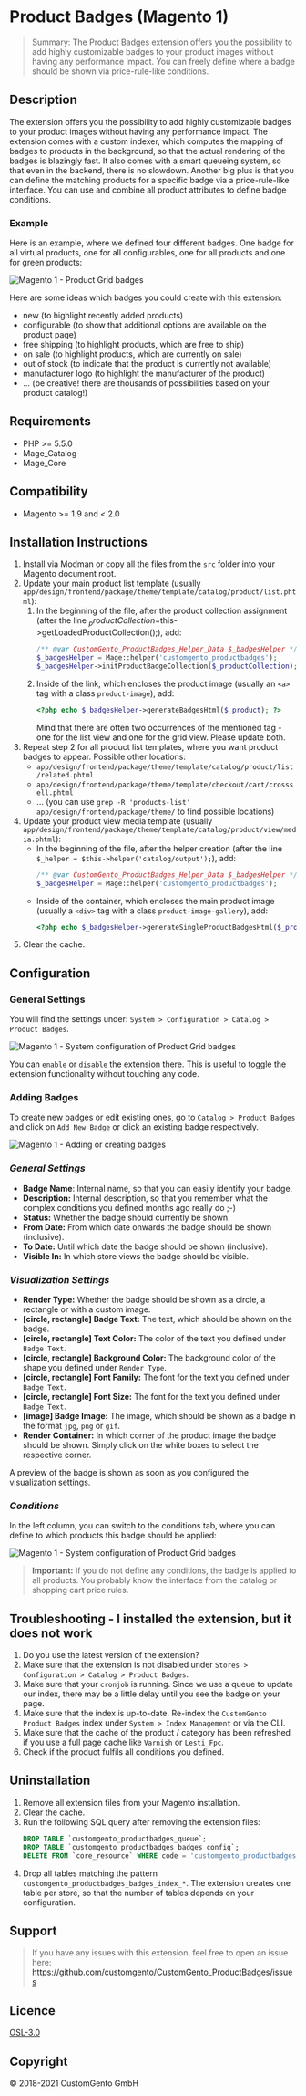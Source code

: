 # Product Badges (Magento 1)

> Summary: The Product Badges extension offers you the possibility to add highly customizable badges to your product images without having any performance impact. You can freely define where a badge should be shown via price-rule-like conditions.

## Description

The extension offers you the possibility to add highly customizable badges to your product images without having any performance impact. The extension comes with a custom indexer, which computes the mapping of badges to products in the background, so that the actual rendering of the badges is blazingly fast. It also comes with a smart queueing system, so that even in the backend, there is no slowdown. Another big plus is that you can define the matching products for a specific badge via a price-rule-like interface. You can use and combine all product attributes to define badge conditions.

### Example

Here is an example, where we defined four different badges. One badge for all virtual products, one for all configurables, one for all products and one for green products:

![Magento 1 - Product Grid badges](./images/frontend-example.png)

Here are some ideas which badges you could create with this extension:
* new (to highlight recently added products)
* configurable (to show that additional options are available on the product page)
* free shipping (to highlight products, which are free to ship)
* on sale (to highlight products, which are currently on sale)
* out of stock (to indicate that the product is currently not available)
* manufacturer logo (to highlight the manufacturer of the product)
* … (be creative! there are thousands of possibilities based on your product catalog!)

## Requirements
* PHP >= 5.5.0
* Mage_Catalog
* Mage_Core

## Compatibility
* Magento >= 1.9 and < 2.0

## Installation Instructions
1. Install via Modman or copy all the files from the `src` folder into your Magento document root.
2. Update your main product list template (usually `app/design/frontend/package/theme/template/catalog/product/list.phtml`):
    1. In the beginning of the file, after the product collection assignment (after the line $_productCollection=$this->getLoadedProductCollection();), add: 
        ```php
        /** @var CustomGento_ProductBadges_Helper_Data $_badgesHelper */
        $_badgesHelper = Mage::helper('customgento_productbadges');
        $_badgesHelper->initProductBadgeCollection($_productCollection);
        ```
    2. Inside of the link, which encloses the product image (usually an `<a>` tag with a class `product-image`), add: 
        ```php
        <?php echo $_badgesHelper->generateBadgesHtml($_product); ?>
        ```
        Mind that there are often two occurrences of the mentioned tag - one for the list view and one for the grid view. Please update both.
3. Repeat step 2 for all product list templates, where you want product badges to appear. Possible other locations:
    - `app/design/frontend/package/theme/template/catalog/product/list/related.phtml`
    - `app/design/frontend/package/theme/template/checkout/cart/crosssell.phtml`
    - ... (you can use `grep -R 'products-list' app/design/frontend/package/theme/` to find possible locations)
4. Update your product view media template (usually `app/design/frontend/package/theme/template/catalog/product/view/media.phtml`):
    - In the beginning of the file, after the helper creation (after the line `$_helper = $this->helper('catalog/output');`), add:
        ```php
        /** @var CustomGento_ProductBadges_Helper_Data $_badgesHelper */
        $_badgesHelper = Mage::helper('customgento_productbadges');
        ```
    - Inside of the container, which encloses the main product image (usually a `<div>` tag with a class `product-image-gallery`), add:
        ```php
        <?php echo $_badgesHelper->generateSingleProductBadgesHtml($_product); ?>
        ```
5. Clear the cache.

## Configuration

### General Settings
You will find the settings under: `System > Configuration > Catalog > Product Badges`.

![Magento 1 - System configuration of Product Grid badges](./images/system-configuration.png)

You can `enable` or `disable` the extension there. This is useful to toggle the extension functionality without touching any code.

### Adding Badges
To create new badges or edit existing ones, go to `Catalog > Product Badges` and click on `Add New Badge` or click an existing badge respectively.

![Magento 1 - Adding or creating badges](./images/adding-badges-general-visualisation.png)

### _General Settings_
* **Badge Name**: Internal name, so that you can easily identify your badge.
* **Description:** Internal description, so that you remember what the complex conditions you defined months ago really do ;-)
* **Status:** Whether the badge should currently be shown.
* **From Date:** From which date onwards the badge should be shown (inclusive).
* **To Date:** Until which date the badge should be shown (inclusive).
* **Visible In:** In which store views the badge should be visible.

### _Visualization Settings_
* **Render Type:** Whether the badge should be shown as a circle, a rectangle or with a custom image.
* **[circle, rectangle] Badge Text:** The text, which should be shown on the badge.
* **[circle, rectangle] Text Color:** The color of the text you defined under `Badge Text`.
* **[circle, rectangle] Background Color:** The background color of the shape you defined under `Render Type`.
* **[circle, rectangle] Font Family:** The font for the text you defined under `Badge Text`.
* **[circle, rectangle] Font Size:** The font for the text you defined under `Badge Text`.
* **[image] Badge Image:** The image, which should be shown as a badge in the format `jpg`, `png` or `gif`.
* **Render Container:** In which corner of the product image the badge should be shown. Simply click on the white boxes to select the respective corner.

A preview of the badge is shown as soon as you configured the visualization settings.

### _Conditions_
In the left column, you can switch to the conditions tab, where you can define to which products this badge should be applied:

![Magento 1 - System configuration of Product Grid badges](./images/adding-badges-conditions.png)

> **Important:** If you do not define any conditions, the badge is applied to all products. You probably know the interface from the catalog or shopping cart price rules.

## Troubleshooting - I installed the extension, but it does not work

1. Do you use the latest version of the extension?
2. Make sure that the extension is not disabled under `Stores > Configuration > Catalog > Product Badges`.
3. Make sure that your `cronjob` is running. Since we use a queue to update our index, there may be a little delay until you see the badge on your page.
4. Make sure that the index is up-to-date. Re-index the `CustomGento Product Badges` index under `System > Index Management` or via the CLI.
5. Make sure that the cache of the product / category has been refreshed if you use a full page cache like `Varnish` or `Lesti_Fpc`.
6. Check if the product fulfils all conditions you defined.

## Uninstallation

1. Remove all extension files from your Magento installation.
2. Clear the cache.
3. Run the following SQL query after removing the extension files:
    ```SQL
    DROP TABLE `customgento_productbadges_queue`;
    DROP TABLE `customgento_productbadges_badges_config`;
    DELETE FROM `core_resource` WHERE code = 'customgento_productbadges_setup';
    ```
4. Drop all tables matching the pattern `customgento_productbadges_badges_index_*`. The extension creates one table per store, so that the number of tables depends on your configuration.

## Support
> If you have any issues with this extension, feel free to open an issue here: https://github.com/customgento/CustomGento_ProductBadges/issues


## Licence

[OSL-3.0](https://opensource.org/licenses/OSL-3.0)

## Copyright
© 2018-2021 CustomGento GmbH

